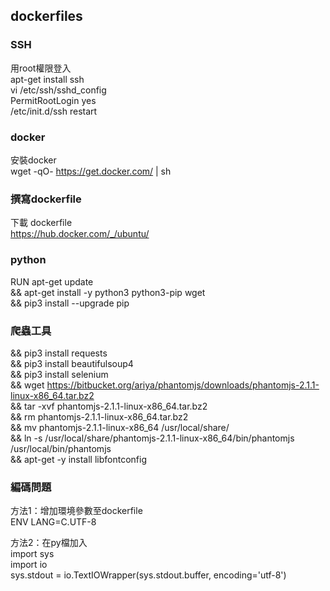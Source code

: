## dockerfiles

### SSH
用root權限登入\
apt-get install ssh\
vi /etc/ssh/sshd_config\
PermitRootLogin yes\
/etc/init.d/ssh  restart
 
### docker
安裝docker\
wget -qO- https://get.docker.com/ | sh
 
### 撰寫dockerfile
下載 dockerfile\
https://hub.docker.com/_/ubuntu/
 
### python
RUN apt-get update \
&& apt-get install -y python3 python3-pip wget \
&& pip3 install --upgrade pip 
 
### 爬蟲工具
&& pip3 install requests \
&& pip3 install beautifulsoup4 \
&& pip3 install selenium \
&& wget https://bitbucket.org/ariya/phantomjs/downloads/phantomjs-2.1.1-linux-x86_64.tar.bz2 \
&& tar -xvf phantomjs-2.1.1-linux-x86_64.tar.bz2 \
&& rm phantomjs-2.1.1-linux-x86_64.tar.bz2 \
&& mv phantomjs-2.1.1-linux-x86_64 /usr/local/share/ \
&& ln -s /usr/local/share/phantomjs-2.1.1-linux-x86_64/bin/phantomjs /usr/local/bin/phantomjs \
&& apt-get -y install libfontconfig
 
### 編碼問題
方法1：增加環境參數至dockerfile\
ENV LANG=C.UTF-8
 
方法2：在py檔加入\
import sys\
import io\
sys.stdout = io.TextIOWrapper(sys.stdout.buffer, encoding='utf-8')
 

